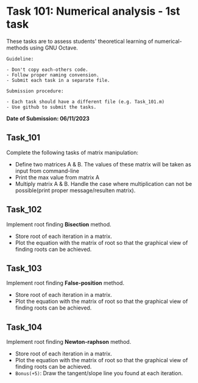 # Task 101: Numerical analysis - 1st task

These tasks are to assess students' theoretical learning of numerical-methods using GNU Octave.

`Guideline:`

```
- Don't copy each-others code.
- Follow proper naming convension.
- Submit each task in a separate file.
```

`Submission procedure:`
```
- Each task should have a different file (e.g. Task_101.m)
- Use github to submit the tasks.
```

**Date of Submission: 06/11/2023**

## Task_101
Complete the following tasks of matrix manipulation:

- Define two matrices A & B. The values of these matrix will be taken as input from command-line
- Print the max value from matrix A
- Multiply matrix A & B. Handle the case where multiplication can not be possible(print proper message/resulten matrix).

## Task_102

Implement root finding **Bisection** method.

- Store root of each iteration in a matrix.
- Plot the equation with the matrix of root so that the graphical view of finding roots can be achieved.

## Task_103
Implement root finding **False-position** method.

- Store root of each iteration in a matrix.
- Plot the equation with the matrix of root so that the graphical view of finding roots can be achieved.

## Task_104
Implement root finding **Newton-raphson** method.

- Store root of each iteration in a matrix.
- Plot the equation with the matrix of root so that the graphical view of finding roots can be achieved.
- `Bonus(+5)`: Draw the tangent/slope line you found at each iteration.

